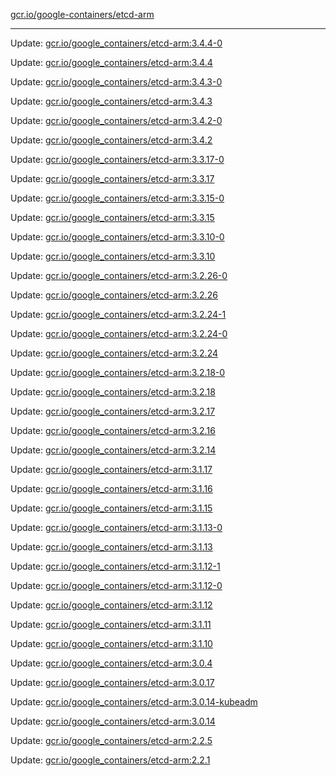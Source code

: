 [gcr.io/google-containers/etcd-arm](https://hub.docker.com/r/cruse/etcd-arm/tags/) 

----
Update: [gcr.io/google_containers/etcd-arm:3.4.4-0](https://hub.docker.com/r/cruse/etcd-arm/tags/)

Update: [gcr.io/google_containers/etcd-arm:3.4.4](https://hub.docker.com/r/cruse/etcd-arm/tags/)

Update: [gcr.io/google_containers/etcd-arm:3.4.3-0](https://hub.docker.com/r/cruse/etcd-arm/tags/)

Update: [gcr.io/google_containers/etcd-arm:3.4.3](https://hub.docker.com/r/cruse/etcd-arm/tags/)

Update: [gcr.io/google_containers/etcd-arm:3.4.2-0](https://hub.docker.com/r/cruse/etcd-arm/tags/)

Update: [gcr.io/google_containers/etcd-arm:3.4.2](https://hub.docker.com/r/cruse/etcd-arm/tags/)

Update: [gcr.io/google_containers/etcd-arm:3.3.17-0](https://hub.docker.com/r/cruse/etcd-arm/tags/)

Update: [gcr.io/google_containers/etcd-arm:3.3.17](https://hub.docker.com/r/cruse/etcd-arm/tags/)

Update: [gcr.io/google_containers/etcd-arm:3.3.15-0](https://hub.docker.com/r/cruse/etcd-arm/tags/)

Update: [gcr.io/google_containers/etcd-arm:3.3.15](https://hub.docker.com/r/cruse/etcd-arm/tags/)

Update: [gcr.io/google_containers/etcd-arm:3.3.10-0](https://hub.docker.com/r/cruse/etcd-arm/tags/)

Update: [gcr.io/google_containers/etcd-arm:3.3.10](https://hub.docker.com/r/cruse/etcd-arm/tags/)

Update: [gcr.io/google_containers/etcd-arm:3.2.26-0](https://hub.docker.com/r/cruse/etcd-arm/tags/)

Update: [gcr.io/google_containers/etcd-arm:3.2.26](https://hub.docker.com/r/cruse/etcd-arm/tags/)

Update: [gcr.io/google_containers/etcd-arm:3.2.24-1](https://hub.docker.com/r/cruse/etcd-arm/tags/)

Update: [gcr.io/google_containers/etcd-arm:3.2.24-0](https://hub.docker.com/r/cruse/etcd-arm/tags/)

Update: [gcr.io/google_containers/etcd-arm:3.2.24](https://hub.docker.com/r/cruse/etcd-arm/tags/)

Update: [gcr.io/google_containers/etcd-arm:3.2.18-0](https://hub.docker.com/r/cruse/etcd-arm/tags/)

Update: [gcr.io/google_containers/etcd-arm:3.2.18](https://hub.docker.com/r/cruse/etcd-arm/tags/)

Update: [gcr.io/google_containers/etcd-arm:3.2.17](https://hub.docker.com/r/cruse/etcd-arm/tags/)

Update: [gcr.io/google_containers/etcd-arm:3.2.16](https://hub.docker.com/r/cruse/etcd-arm/tags/)

Update: [gcr.io/google_containers/etcd-arm:3.2.14](https://hub.docker.com/r/cruse/etcd-arm/tags/)

Update: [gcr.io/google_containers/etcd-arm:3.1.17](https://hub.docker.com/r/cruse/etcd-arm/tags/)

Update: [gcr.io/google_containers/etcd-arm:3.1.16](https://hub.docker.com/r/cruse/etcd-arm/tags/)

Update: [gcr.io/google_containers/etcd-arm:3.1.15](https://hub.docker.com/r/cruse/etcd-arm/tags/)

Update: [gcr.io/google_containers/etcd-arm:3.1.13-0](https://hub.docker.com/r/cruse/etcd-arm/tags/)

Update: [gcr.io/google_containers/etcd-arm:3.1.13](https://hub.docker.com/r/cruse/etcd-arm/tags/)

Update: [gcr.io/google_containers/etcd-arm:3.1.12-1](https://hub.docker.com/r/cruse/etcd-arm/tags/)

Update: [gcr.io/google_containers/etcd-arm:3.1.12-0](https://hub.docker.com/r/cruse/etcd-arm/tags/)

Update: [gcr.io/google_containers/etcd-arm:3.1.12](https://hub.docker.com/r/cruse/etcd-arm/tags/)

Update: [gcr.io/google_containers/etcd-arm:3.1.11](https://hub.docker.com/r/cruse/etcd-arm/tags/)

Update: [gcr.io/google_containers/etcd-arm:3.1.10](https://hub.docker.com/r/cruse/etcd-arm/tags/)

Update: [gcr.io/google_containers/etcd-arm:3.0.4](https://hub.docker.com/r/cruse/etcd-arm/tags/)

Update: [gcr.io/google_containers/etcd-arm:3.0.17](https://hub.docker.com/r/cruse/etcd-arm/tags/)

Update: [gcr.io/google_containers/etcd-arm:3.0.14-kubeadm](https://hub.docker.com/r/cruse/etcd-arm/tags/)

Update: [gcr.io/google_containers/etcd-arm:3.0.14](https://hub.docker.com/r/cruse/etcd-arm/tags/)

Update: [gcr.io/google_containers/etcd-arm:2.2.5](https://hub.docker.com/r/cruse/etcd-arm/tags/)

Update: [gcr.io/google_containers/etcd-arm:2.2.1](https://hub.docker.com/r/cruse/etcd-arm/tags/)

